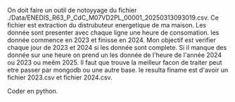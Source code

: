 On doit faire un outil de notoyyage du fichier ./Data/ENEDIS_R63_P_CdC_M07VD2PL_00001_20250313093019.csv. Ce fichier est extraction du distrubuteur energetique de ma maison.  Les donnée sont presenter avec chaque ligne une heure de consomation. les donnée commence en 2023 et finisse en 2024. Mon objectif est verifier chaque jour de 2023 et 2024 si les donnée sont complete. Si il manque des donnée sur une heure on prend un les donnée de l'heure de l'année 2024 ou 2023 ou meêm 2025. Il faut que trouve la meilleur facon de traiter peut etre passer par mongodb ou une autre base. le resulta finame est d'avoir un fichier 2023.csv et fichier 2024.csv. 

Coder en python.

